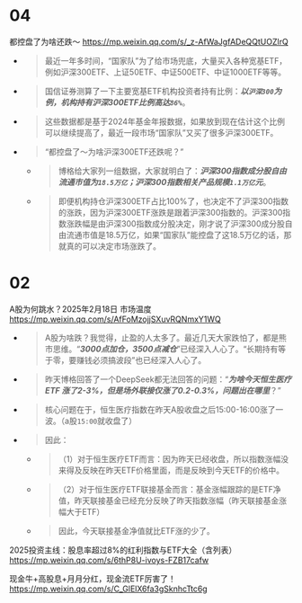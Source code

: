 
# 04

都控盘了为啥还跌～ https://mp.weixin.qq.com/s/_z-AfWaJgfADeQQtUOZlrQ
- > 最近一年多时间，“国家队”为了给市场兜底，大量买入各种宽基ETF，例如沪深300ETF、上证50ETF、中证500ETF、中证1000ETF等等。
- > 国信证券测算了一下主要宽基ETF机构投资者持有比例：***以`沪深300`为例，机构持有沪深300ETF比例高达`86%`***。
- > 这些数据都是基于2024年基金年报数据，如果放到现在估计这个比例可以继续提高了，最近一段市场“国家队”又买了很多沪深300ETF。
- > “都控盘了～为啥沪深300ETF还跌呢？”
  * > 博格给大家列一组数据，大家就明白了：***沪深300指数成分股自由流通市值为`18.5万亿`；沪深300指数相关产品规模`1.1万亿`元***。
  * > 即便机构持仓沪深300ETF占比100%了，也决定不了沪深300指数的涨跌，因为沪深300ETF涨跌是跟着沪深300指数的。沪深300指数涨跌幅是由沪深300指数成分股决定，刚才说了沪深300成分股自由流通市值是18.5万亿，如果“国家队”能控盘了这18.5万亿的话，那就真的可以决定市场涨跌了。

# 02

A股为何跳水？2025年2月18日 市场温度 https://mp.weixin.qq.com/s/AfFoMzojjSXuvRQNmxY1WQ
- > A股为啥跌？我觉得，止盈的人太多了。最近几天大家跌怕了，都是熊市思维。“***3000点加仓，3500点减仓***”已经深入人心了。“长期持有等于零，要赚钱必须搞波段”也已经深入人心了。
- > 昨天博格回答了一个DeepSeek都无法回答的问题：“***为啥今天恒生医疗ETF 涨了2-3%，但是场外联接仅涨了0.2-0.3%，问题出在哪里***？”
- > 核心问题在于，恒生医疗指数在昨天A股收盘之后15:00-16:00涨了一波。（a股`15:00`就收盘了）
- > 因此：
  * > （1）对于恒生医疗ETF而言：因为昨天已经收盘，所以指数涨幅没来得及反映在昨天ETF价格里面，而是反映到今天ETF的价格中。
  * > （2）对于恒生医疗ETF联接基金而言：基金涨幅跟踪的是ETF净值，昨天联接基金已经充分反映了昨天指数涨幅（昨天联接基金涨幅大于ETF）
  * > 因此，今天联接基金净值就比ETF涨的少了。

2025投资主线：股息率超过8%的红利指数与ETF大全（含列表） https://mp.weixin.qq.com/s/6thP8U-ivoys-FZB17cafw

现金牛+高股息+月月分红，现金流ETF厉害了！ https://mp.weixin.qq.com/s/C_GlElX6fa3gSknhcTtc6g
